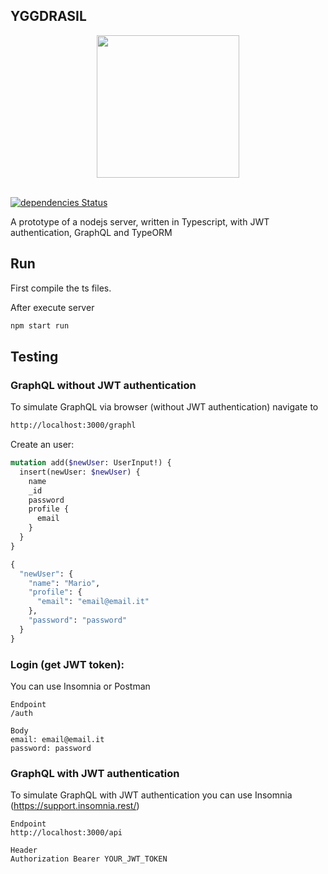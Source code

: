## YGGDRASIL

<div align="center">
  <a href="#">
    <img src="https://github.com/mabuonomo/yggdrasil/raw/master/resources/logo.jpg" height="228">
  </a>
  <br>
  <br>
</div>

[![dependencies Status](https://david-dm.org/mabuonomo/yggdrasil/status.svg)](https://david-dm.org/mabuonomo/yggdrasil)

A prototype of a nodejs server, written in Typescript, with JWT authentication, GraphQL and TypeORM

## Run
First compile the ts files.

After execute server
```bash
npm start run
```

## Testing
### GraphQL without JWT authentication
To simulate GraphQL via browser (without JWT authentication) navigate to 
```bash
http://localhost:3000/graphl
```

Create an user:
```graphql
mutation add($newUser: UserInput!) {
  insert(newUser: $newUser) {
    name
    _id
    password
    profile {
      email
    }
  }
}

{
  "newUser": {
    "name": "Mario",
    "profile": {
      "email": "email@email.it"
    },
    "password": "password"
  }
}
```

### Login (get JWT token):
You can use Insomnia or Postman
```
Endpoint 
/auth
```
```
Body
email: email@email.it
password: password
```

### GraphQL with JWT authentication
To simulate GraphQL with JWT authentication you can use Insomnia (https://support.insomnia.rest/)
```
Endpoint
http://localhost:3000/api
```

```
Header
Authorization Bearer YOUR_JWT_TOKEN

```


